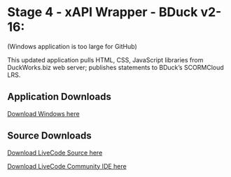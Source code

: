 # Stage 4 - xAPI Wrapper - BDuck v2-16:
(Windows application is too large for GitHub)

This updated application pulls HTML, CSS, JavaScript libraries from DuckWorks.biz web server; publishes statements to BDuck’s SCORMCloud LRS.

## Application Downloads
[Download Windows here](http://duckworks.biz/duckworks/xAPI/downloads/Doug/v4-19/Windows/Windows.zip)

## Source Downloads
[Download LiveCode Source here](http://duckworks.biz/duckworks/xAPI/downloads/Doug/v4-19/Source/xAPI%20Cohort%20MakeyMakey%20LRP%20-%20JSON%20v4-19.livecode)

[Download LiveCode Community IDE here](http://www.livecode.org)
